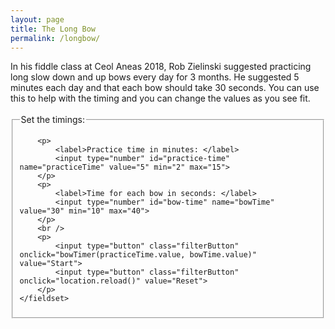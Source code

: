 ```yaml
---
layout: page
title: The Long Bow
permalink: /longbow/
---
```

In his fiddle class at Ceol Aneas 2018, Rob Zielinski suggested practicing
long slow down and up bows every day for 3 months. He suggested 5 minutes each
day and that each bow should take 30 seconds. You can use this to help with the
timing and you can change the values as you see fit.

<br />

<form id="parameters" method="get">
    <fieldset>
        <legend>Set the timings:</legend>
  
        <p>
            <label>Practice time in minutes: </label>
            <input type="number" id="practice-time" name="practiceTime" value="5" min="2" max="15">
        </p>
        <p>
            <label>Time for each bow in seconds: </label>
            <input type="number" id="bow-time" name="bowTime" value="30" min="10" max="40">
        </p>
        <br />
        <p>
            <input type="button" class="filterButton" onclick="bowTimer(practiceTime.value, bowTime.value)" value="Start">
            <input type="button" class="filterButton" onclick="location.reload()" value="Reset">
        </p>
    </fieldset>
</form>

<div id="longBowTimers" class="longBowTimers"></div>

<style>
form  { display: table;      }
p     { display: table-row;  }
label { display: table-cell; }
input { display: table-cell; }

input[type=number] {
  border: solid lightgray;
  text-align: right;
}
</style>

<script>
var running = 0;

async function bowTimer(practiceTime, bowTime) {
    var repeats = Math.ceil((practiceTime * 60)/bowTime);
    var repeat;
    if (running == 0) {
        running = 1;

        document.getElementById('longBowTimers').style.display = "block";

        // Allow time to pick up instrument
        document.getElementById("longBowTimers").innerHTML = "Get ready.";
        for (repeat=5;repeat>0;repeat--) {
            document.getElementById("longBowTimers").innerHTML += ".." + repeat;
            await sleep(1000);
        }
        // Set up the timer bars
        for (repeat=1;repeat<=repeats;repeat++) {
            setupDiv(repeat);
        }
        // Draw the timers
        for (repeat=1;repeat<=repeats;repeat++) {
            drawTimer(repeat, bowTime);
            await sleep(1000 * bowTime);
        running = 0;
        }
    } else {
        alert("Already running - use Reset to start again!");
    }
}

function setupDiv (repeat) {
    if (elem = document.getElementById("progress" + repeat)) {
        document.getElementById("longBowTimers").removeChild(elem);
    }

    var divProgress = document.createElement("div");
    divProgress.id = "progress" + repeat;
    if (repeat % 2) {
        divProgress.setAttribute('class', 'longBowProgressLR');
    } else {
        divProgress.setAttribute('class', 'longBowProgressRL');

    }
    document.getElementById("longBowTimers").appendChild(divProgress);

    if (!document.getElementById("bar" + repeat)) {
        var divBar = document.createElement("div");
        divBar.id = "bar" + repeat;
        if (repeat % 2) {
            divBar.setAttribute('class', 'longBowBarLR');
            divBar.innerHTML = "Down";
        } else {
            divBar.setAttribute('class', 'longBowBarRL');
            divBar.innerHTML = "Up";
        }   
        document.getElementById("progress" + repeat).appendChild(divBar);
    }
}

function drawTimer(repeat, bowTime) {
    var elem = document.getElementById("bar" + repeat);
    var width = 0;
    elem.scrollIntoView();

    var id = setInterval(frame, 1000);

    function frame() {
        if (width >= 99) {
            clearInterval(id);
        } else {
            width += 100 / bowTime;
            if (repeat % 2) {
                elem.style.width = width + '%';
            } else {
                elem.style.width = (100 - width) + '%';
            }
        }
    }
}

function sleep(ms) {
  return new Promise(resolve => setTimeout(resolve, ms));
}
</script>
